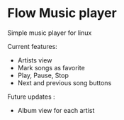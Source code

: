 # Flow Music player

Simple music player for linux

Current features:

- Artists view
- Mark songs as favorite
- Play, Pause, Stop
- Next and previous song buttons

Future updates :
- Album view for each artist
